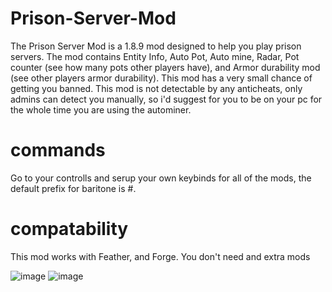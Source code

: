 # Prison-Server-Mod

The Prison Server Mod is a 1.8.9 mod designed to help you play prison servers. The mod contains Entity Info, Auto Pot, Auto mine, Radar, Pot counter (see how many pots other players have), and Armor durability mod (see other players armor durability). This mod has a very small chance of getting you banned. This mod is not detectable by any anticheats, only admins can detect you manually, so i'd suggest for you to be on your pc for the whole time you are using the autominer.

# commands
Go to your controlls and serup your own keybinds for all of the mods, the default prefix for baritone is #.

# compatability
This mod works with Feather, and Forge. You don't need and extra mods


![image](https://user-images.githubusercontent.com/111233419/184672267-8b1e1105-2a9b-4fb1-9162-53f6449e07f3.png)
![image](https://user-images.githubusercontent.com/111233419/184672271-852874de-f772-4f93-9d5b-b10b83c14669.png)
